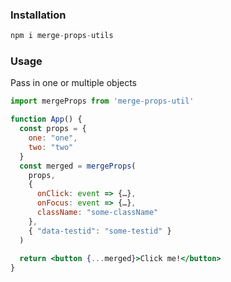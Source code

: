 ### Installation

```jsx
npm i merge-props-utils
```

### Usage

Pass in one or multiple objects

```jsx
import mergeProps from 'merge-props-util'

function App() {
  const props = {
    one: "one",
    two: "two"
  }
  const merged = mergeProps(
    props,
    {
      onClick: event => {…},
      onFocus: event => {…},
      className: "some-className"
    },
    { "data-testid": "some-testid" }
  )
  
  return <button {...merged}>Click me!</button>
}
```
